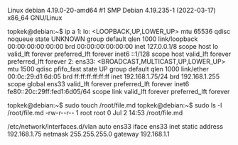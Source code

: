 Linux debian 4.19.0-20-amd64 #1 SMP Debian 4.19.235-1 (2022-03-17) x86_64 GNU/Linux

topkek@debian:~$ ip a
1: lo: <LOOPBACK,UP,LOWER_UP> mtu 65536 qdisc noqueue state UNKNOWN group default qlen 1000
    link/loopback 00:00:00:00:00:00 brd 00:00:00:00:00:00
    inet 127.0.0.1/8 scope host lo
       valid_lft forever preferred_lft forever
    inet6 ::1/128 scope host
       valid_lft forever preferred_lft forever
2: ens33: <BROADCAST,MULTICAST,UP,LOWER_UP> mtu 1500 qdisc pfifo_fast state UP group default qlen 1000
    link/ether 00:0c:29:d1:6d:05 brd ff:ff:ff:ff:ff:ff
    inet 192.168.1.75/24 brd 192.168.1.255 scope global ens33
       valid_lft forever preferred_lft forever
    inet6 fe80::20c:29ff:fed1:6d05/64 scope link
       valid_lft forever preferred_lft forever

topkek@debian:~$ sudo touch /root/file.md
topkek@debian:~$ sudo ls -l /root/file.md
-rw-r--r-- 1 root root 0 Jul  2 14:53 /root/file.md

/etc/network/interfaces.d/vlan
auto ens33
iface ens33 inet static
 address 192.168.1.75
 netmask 255.255.255.0
 gateway 192.168.1.1
